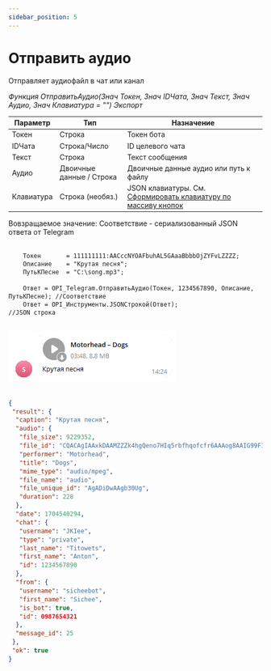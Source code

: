```yaml
---
sidebar_position: 5
---
```


# Отправить аудио
Отправляет аудиофайл в чат или канал


*Функция ОтправитьАудио(Знач Токен, Знач IDЧата, Знач Текст, Знач Аудио, Знач Клавиатура = "") Экспорт*

  | Параметр | Тип | Назначение |
  |-|-|-|
  | Токен | Строка | Токен бота |
  | IDЧата | Строка/Число | ID целевого чата |
  | Текст | Строка | Текст сообщения |
  | Аудио | Двоичные данные / Строка | Двоичные данные аудио или путь к файлу |
  | Клавиатура | Строка (необяз.) | JSON клавиатуры. См. [Сформировать клавиатуру по массиву кнопок](./%D0%A1%D1%84%D0%BE%D1%80%D0%BC%D0%B8%D1%80%D0%BE%D0%B2%D0%B0%D1%82%D1%8C%20%D0%BA%D0%BB%D0%B0%D0%B2%D0%B8%D0%B0%D1%82%D1%83%D1%80%D1%83%20%D0%BF%D0%BE%20%D0%BC%D0%B0%D1%81%D1%81%D0%B8%D0%B2%D1%83%20%D0%BA%D0%BD%D0%BE%D0%BF%D0%BE%D0%BA) |
  
  Вовзращаемое значение: Соответствие - сериализованный JSON ответа от Telegram


```bsl title="Пример кода"
	
	Токен       = 111111111:AACccNYOAFbuhAL5GAaaBbbbOjZYFvLZZZZ;
	Описание    = "Крутая песня";
	ПутьКПесне  = "C:\song.mp3";
	
	Ответ = OPI_Telegram.ОтправитьАудио(Токен, 1234567890, Описание, ПутьКПесне); //Соответствие
	Ответ = OPI_Инструменты.JSONСтрокой(Ответ);                                   //JSON строка                                            
	
```

![Результат](img/8.png)

```json title="Результат"

{
 "result": {
  "caption": "Крутая песня",
  "audio": {
   "file_size": 9229352,
   "file_id": "CQACAgIAAxkDAAMZZZk4hgQeno7HIq5rbfhqofcfr6AAAog8AAIG99FI8QhH6WO7rcI0BA",
   "performer": "Motorhead",
   "title": "Dogs",
   "mime_type": "audio/mpeg",
   "file_name": "audio",
   "file_unique_id": "AgADiDwAAgb30Ug",
   "duration": 228
  },
  "date": 1704540294,
  "chat": {
   "username": "JKIee",
   "type": "private",
   "last_name": "Titowets",
   "first_name": "Anton",
   "id": 1234567890
  },
  "from": {
   "username": "sicheebot",
   "first_name": "Sichee",
   "is_bot": true,
   "id": 0987654321
  },
  "message_id": 25
 },
 "ok": true
}

```
